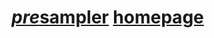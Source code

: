 # [<time datetime="2021">*pre*sampler</time>](https://s9a.page/presampler) [homepage](https://s9a.page)
